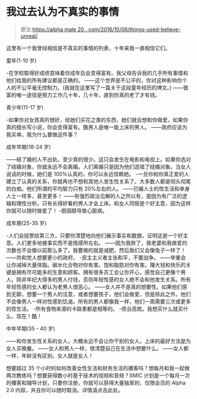 # 我过去认为不真实的事情

> 原文:[https://alpha male 20 . com/2016/10/06/things-used-believe-unreal/](https://alphamale20.com/2016/10/06/things-used-believe-untrue/)

这里有一个我曾经相信是不真实的事情的列表，十年来我一直相信它们。

童年(1-10 岁)

-在学校取得好成绩意味着你成年后会变得富有。我父母告诉我的几乎所有事情和他们给我的所有建议都是正确的。
——这个世界是不公平的，你对这种影响你个人的不公平毫无控制力。(我就在这里写了一篇关于这段童年经历的博文。)
——致富的唯一途径是努力工作几十年，几十年，直到你真的老了才有钱。

青少年(11-17 岁)

-如果你对女孩真的很好，给她们买花之类的东西，她们就会想和你做爱。如果你真的擅长写小说，你会变得富有。酷男人是唯一能上床的男人。
——政府应该为我买单。我为什么要做这件事？

成年早期(18-24 岁)

——结了婚的人不出轨，至少真的很少。这只会发生在电影和电视上。如果你选对了结婚对象，你就永远不会离婚。人们离婚只是因为他们选错了结婚对象。当女人说话的时候，她们是 100%认真的，你可以永远信赖她。
-一旦你和你真正爱的人建立了认真的关系，你就再也不想和其他人发生性关系了。大多数人都是彻头彻尾的白痴。他们所谓的平均智力只有 20%左右的人。
——已婚人士的性生活和单身人士一样多，甚至更多！
——有强烈政治见解的人之所以有，是因为有广泛的逻辑和理性分析。只有长得好看的男人才会上床。和女人同居是个好主意，因为这样你就可以随时做爱了！
-胆固醇导致心脏病。

成年期(25-35 岁)

-人们会投票给第三方，只要你清楚地向他们展示事实和数据，证明这是一个好主意。人们更多地被事实而不是情感所左右。
——因为我胖了，我老婆和我做爱的次数也不会像以前那么多了。我要做的就是减肥，然后我们又会像兔子一样了！
——共和党人想要更小的政府。
-民主主义者主张和平，不要战争。
——举重会让你减掉大量体脂。碳水化合物对你有害。饱和脂肪对你有害。赚大钱和快乐的关键是拥有尽可能多的生意和顾客。拥有很多员工会让你开心，感觉自己更像个男人。除非年纪大得多的男人付钱，否则年轻性感的女人绝不会和他发生关系。所有年轻性感的女人都认为老男人很恶心。
——女人并不是真的想要性。如果他们感到无聊，想要一个男人的注意，或者想要孩子，他们会做爱，但是除此之外，他们不会像男人一样对性感到饥渴。所有的男人都像我一样，他们一周需要三次或更多的性生活。
-所有食物来源的卡路里都是相等的。
-债台高筑。我想买什么就买什么，现在！酷！

中年早期(35 - 40 岁)

——和你发生性关系的女人，大概永远不会让你干别的女人。上床的最好方法是为女人买晚餐。
——女人和男人一样，很清楚自己在生活中想要什么。
——女人都一样，年龄没有区别。女人就是女人！

想要超过 35 个小时的如何改善女性生活和财务生活的播客吗？想每月和我一起做两次教练吗？想要获得数小时基于技术的视频和音频？SMIC 计划是一个每月一次的播客和辅导计划，只要你注册，你就可以获得大量独家的、仅限会员的 Alpha 2.0 内容，并且你可以随时取消。详情请点击此处。